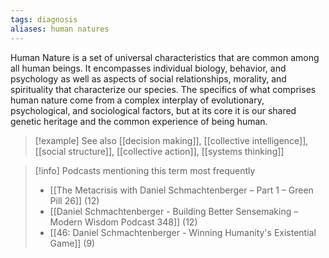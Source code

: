 ```yaml
---
tags: diagnosis
aliases: human natures
---
```


Human Nature is a set of universal characteristics that are common among all human beings. It encompasses individual biology, behavior, and psychology as well as aspects of social relationships, morality, and spirituality that characterize our species. The specifics of what comprises human nature come from a complex interplay of evolutionary, psychological, and sociological factors, but at its core it is our shared genetic heritage and the common experience of being human.

> [!example] See also
> [[decision making]], [[collective intelligence]], [[social structure]], [[collective action]], [[systems thinking]]

> [!info] Podcasts mentioning this term most frequently
> * [[The Metacrisis with Daniel Schmachtenberger – Part 1 – Green Pill 26]] (12)
> * [[Daniel Schmachtenberger - Building Better Sensemaking – Modern Wisdom Podcast 348]] (12)
> * [[46: Daniel Schmachtenberger - Winning Humanity's Existential Game]] (9)